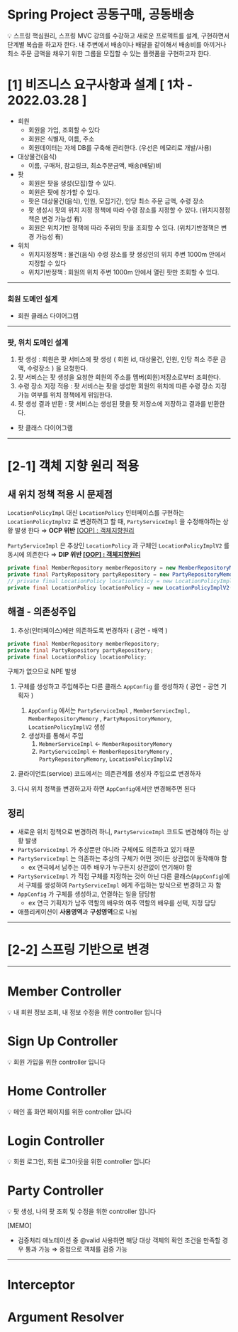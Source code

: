 # Spring Project 공동구매, 공동배송

<aside>
💡 스프링 핵심원리, 스프링 MVC 강의를 수강하고 새로운 프로젝트를 설계, 구현하면서 단계별 복습을 하고자 한다.
내 주변에서 배송이나 배달을 같이해서 배송비를 아끼거나 최소 주문 금액을 채우기 위한 그룹을 모집할 수 있는 플랫폼을 구현하고자 한다.

</aside>

# [1] 비즈니스 요구사항과 설계 [ 1차 - 2022.03.28 ]

- 회원
    - 회원을 가입, 조회할 수 있다
    - 회원은 식별자, 이름, 주소
    - 회원데이터는 자체 DB를 구축해 관리한다. (우선은 메모리로 개발/사용)
- 대상물건(음식)
    - 이름, 구매처, 참고링크, 최소주문금액, 배송(배달)비
- 팟
    - 회원은 팟을 생성(모집)할 수 있다.
    - 회원은 팟에 참가할 수 있다.
    - 팟은 대상물건(음식), 인원, 모집기간, 인당 최소 주문 금액, 수령 장소
    - 팟 생성시 팟의 위치 지정 정책에 따라 수령 장소를 지정할 수 있다. (위치지정정책은 변경 가능성 有)
    - 회원은 위치기반 정책에 따라 주위의 팟을 조회할 수 있다. (위치기반정책은 변경 가능성 有)
- 위치
    - 위치지정정책 : 물건(음식) 수령 장소를 팟 생성인의 위치 주변 1000m 안에서 지정할 수 있다
    - 위치기반정책 : 회원의 위치 주변 1000m 안에서 열린 팟만 조회할 수 있다.

---

### 회원 도메인 설계

- 회원 클래스 다이어그램

---

### 팟, 위치 도메인 설계

1. 팟 생성 : 회원은 팟 서비스에 팟 생성 ( 회원 id, 대상물건, 인원, 인당 최소 주문 금액, 수령장소 ) 을 요청한다.
2. 팟 서비스는 팟 생성을 요청한 회원의 주소를 멤버(회원)저장소로부터 조회한다. 
3. 수령 장소 지정 적용 : 팟 서비스는 팟을 생성한 회원의 위치에 따른 수령 장소 지정 가능 여부를 위치 정책에게 위임한다.
4. 팟 생성 결과 반환 : 팟 서비스는 생성된 팟을 팟 저장소에 저장하고 결과를 반환한다.

- 팟 클래스 다이어그램

---

# [2-1] 객체 지향 원리 적용

## 새 위치 정책 적용 시 문제점

`LocationPolicyImpl` 대신 `LocationPolicy` 인터페이스를 구현하는 `LocationPolicyImplV2` 로 변경하려고 할 때, `PartyServiceImpl` 을 수정해야하는 상황 발생 한다 ⇒ **OCP 위반** [[OOP] : 객체지향원리](https://www.notion.so/OOP-0d4e30d07c5844fc8225b944912fcc19) 

`PartyServiceImpl` 은 추상인 `LocationPolicy` 과 구체인 `LocationPolicyImplV2` 를 동시에 의존한다 ⇒ **DIP 위반 [[OOP] : 객체지향원리](https://www.notion.so/OOP-0d4e30d07c5844fc8225b944912fcc19)** 

```java
private final MemberRepository memberRepository = new MemberRepositoryMemory(); // 멤버 저장소
private final PartyRepository partyRepository = new PartyRepositoryMemory(); // 파티 저장소
// private final LocationPolicy locationPolicy = new LocationPolicyImpl(); // 위치 정책 ( 수정 전 )
private final LocationPolicy locationPolicy = new LocationPolicyImplV2(); // 위치 정책 ( 수정 후 )
```

## 해결 - 의존성주입

1. 추상(인터페이스)에만 의존하도록 변경하자 ( 공연 - 배역 ) 

```java
private final MemberRepository memberRepository;
private final PartyRepository partyRepository;
private final LocationPolicy locationPolicy;
```

구체가 없으므로 NPE 발생

1. 구체를 생성하고 주입해주는 다른 클래스 `AppConfig` 를 생성하자 ( 공연 - 공연 기획자 ) 
    1. `AppConfig` 에서는 `PartyServiceImpl` , `MemberServiecImpl, MemberRepositoryMemory` , `PartyRepositoryMemory`, `LocationPolicyImplV2` 생성
    2. 생성자를 통해서 주입
        1. `MebmerServiceImpl` ← `MemberRepositoryMemory`
        2. `PartyServiceImpl` ← `MemberRepositoryMemory` , `PartyRepositoryMemory`, `LocationPolicyImplV2`
        
2. 클라이언트(service) 코드에서는 의존관계를 생성자 주입으로 변경하자
3. 다시 위치 정책을 변경하고자 하면 `AppConfig`에서만 변경해주면 된다

## 정리

- 새로운 위치 정책으로 변경하려 하니, `PartyServiceImpl` 코드도 변경해야 하는 상황 발생
- `PartyServiceImpl` 가 추상뿐만 아니라 구체에도 의존하고 있기 때문
- `PartyServiceImpl` 는 의존하는 추상의 구체가 어떤 것이든 상관없이 동작해야 함
    - ex 연극에서 남주는 여주 배우가 누구든지 상관없이 연기해야 함
- `PartyServiceImpl` 가 직접 구체를 지정하는 것이 아닌 다른 클래스(`AppConfig`)에서 구체를 생성하여 `PartyServiceImpl` 에게 주입하는 방식으로 변경하고 자 함
- `AppConfig` 가 구체를 생성하고, 연결하는 일을 담당함
    - ex 연극 기획자가 남주 역할의 배우와 여주 역할의 배우를 선택, 지정 담당
- 애플리케이션이 **사용영역**과 **구성영역**으로 나뉨

---

# [2-2] 스프링 기반으로 변경

---

# Member Controller

<aside>
💡 내 회원 정보 조회, 내 정보 수정을 위한 controller 입니다

</aside>

# Sign Up Controller

<aside>
💡 회원 가입을 위한 controller 입니다

</aside>

# Home Controller

<aside>
💡 메인 홈 화면 페이지를 위한 controller 입니다

</aside>

# Login Controller

<aside>
💡 회원 로그인, 회원 로그아웃을 위한 controller 입니다

</aside>

# Party Controller

<aside>
💡 팟 생성, 나의 팟 조회 및 수정을 위한 controller 입니다

</aside>

[MEMO]

- 검증처리 애노테이션 중 @valid 사용하면 해당 대상 객체의 확인 조건을 만족할 경우 통과 가능 ⇒ 중첩으로 객체를 검증 가능

---

# Interceptor

# Argument Resolver
